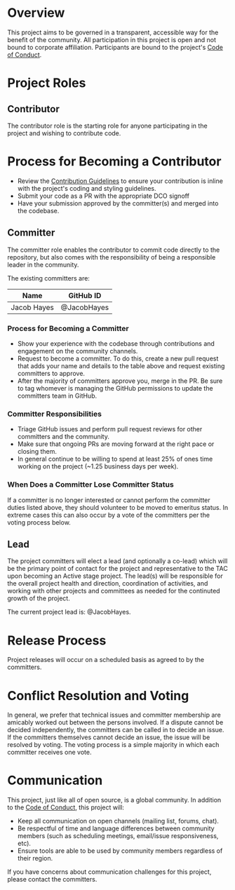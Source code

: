 # Overview

This project aims to be governed in a transparent, accessible way for the benefit of the community. All participation in this project is open and not bound to corporate affiliation. Participants are bound to the project's [Code of Conduct].

# Project Roles

## Contributor

The contributor role is the starting role for anyone participating in the project and wishing to contribute code.

# Process for Becoming a Contributor

- Review the [Contribution Guidelines] to ensure your contribution is inline with the project's coding and styling guidelines.
- Submit your code as a PR with the appropriate DCO signoff
- Have your submission approved by the committer(s) and merged into the codebase.

## Committer

The committer role enables the contributor to commit code directly to the repository, but also comes with the responsibility of being a responsible leader in the community.

The existing committers are:

| Name | GitHub ID |
|------|-----------|
| Jacob Hayes | @JacobHayes |

### Process for Becoming a Committer

- Show your experience with the codebase through contributions and engagement on the community channels.
- Request to become a committer. To do this, create a new pull request that adds your name and details to the table above and request existing committers to approve.
- After the majority of committers approve you, merge in the PR. Be sure to tag whomever is managing the GitHub permissions to update the committers team in GitHub.

### Committer Responsibilities

- Triage GitHub issues and perform pull request reviews for other committers and the community.
- Make sure that ongoing PRs are moving forward at the right pace or closing them.
- In general continue to be willing to spend at least 25% of ones time working on the project (~1.25 business days per week).

### When Does a Committer Lose Committer Status

If a committer is no longer interested or cannot perform the committer duties listed above, they should volunteer to be moved to emeritus status. In extreme cases this can also occur by a vote of the committers per the voting process below.

## Lead

The project committers will elect a lead (and optionally a co-lead) which will be the primary point of contact for the project and representative to the TAC upon becoming an Active stage project. The lead(s) will be responsible for the overall project health and direction, coordination of activities, and working with other projects and committees as needed for the continuted growth of the project.

The current project lead is: @JacobHayes.

# Release Process

Project releases will occur on a scheduled basis as agreed to by the committers.

# Conflict Resolution and Voting

In general, we prefer that technical issues and committer membership are amicably worked out between the persons involved. If a dispute cannot be decided independently, the committers can be called in to decide an issue. If the committers themselves cannot decide an issue, the issue will be resolved by voting. The voting process is a simple majority in which each committer receives one vote.

# Communication

This project, just like all of open source, is a global community. In addition to the [Code of Conduct], this project will:

- Keep all communication on open channels (mailing list, forums, chat).
- Be respectful of time and language differences between community members (such as scheduling meetings, email/issue responsiveness, etc).
- Ensure tools are able to be used by community members regardless of their region.

If you have concerns about communication challenges for this project, please contact the committers.

[Code of Conduct]: CODE_OF_CONDUCT.md
[Contribution Guidelines]: CONTRIBUTING.md

